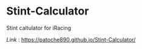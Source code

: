 # Stint-Calculator
Stint caltulator for iRacing

*Link* : https://patoche890.github.io/Stint-Calculator/
